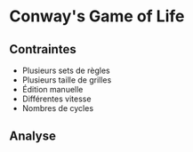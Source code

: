 # Conway's Game of Life

## Contraintes

- Plusieurs sets de règles
- Plusieurs taille de grilles
- Édition manuelle
- Différentes vitesse
- Nombres de cycles 

## Analyse
